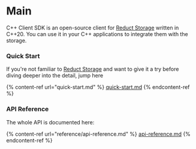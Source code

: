 # Main

C++ Client SDK is an open-source client for [Reduct Storage](https://reduct-storage.dev) written in C++20. You can use it in your C++ applications to integrate them with the storage.

### Quick Start

If you're not familiar to [Reduct Storage](https://reduct-storage.dev) and want to give it a try before diving deeper into the detail, jump here

{% content-ref url="quick-start.md" %}
[quick-start.md](Projects/flipback/reduct-storage/reduct-cpp/docs/quick-start.mdack/reduct-storage/reduct-cpp/docs/quick-start.md)
{% endcontent-ref %}

### API Reference

The whole API is documented here:

{% content-ref url="reference/api-reference.md" %}
[api-reference.md](Projects/flipback/reduct-storage/reduct-cpp/docs/referenceflipback/reduct-storage/reduct-cpp/docs/reference/api-reference.md)
{% endcontent-ref %}
